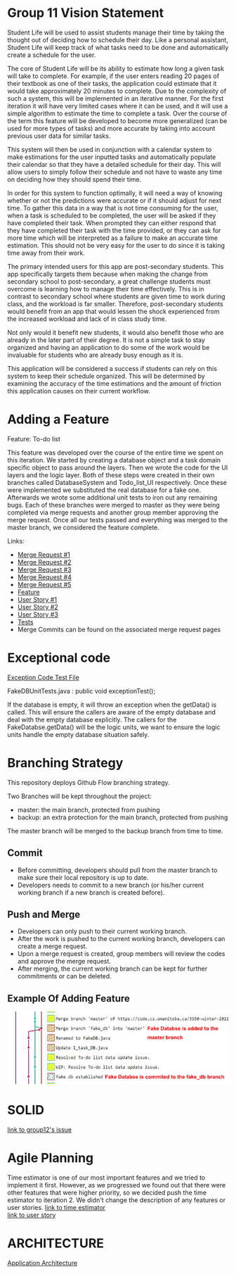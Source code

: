 #  Group 11 Vision Statement  

Student Life will be used to assist students manage their time by taking the thought out of deciding how to schedule their day. Like a personal assistant, Student Life will keep track of what tasks need to be done and automatically create a schedule for the user. 

The core of Student Life will be its ability to estimate how long a given task will take to complete. For example, if the user enters reading 20 pages of their textbook as one of their tasks, the application could estimate that it would take approximately 20 minutes to complete. Due to the complexity of such a system, this will be implemented in an iterative manner. For the first iteration it will have very limited cases where it can be used, and it will use a simple algorithm to estimate the time to complete a task. Over the course of the term this feature will be developed to become more generalized (can be used for more types of tasks) and more accurate by taking into account previous user data for similar tasks. 

This system will then be used in conjunction with a calendar system to make estimations for the user inputted tasks and automatically populate their calendar so that they have a detailed schedule for their day. This will allow users to simply follow their schedule and not have to waste any time on deciding how they should spend their time.

In order for this system to function optimally, it will need a way of knowing whether or not the predictions were accurate or if it should adjust for next time. To gather this data in a way that is not time consuming for the user, when a task is scheduled to be completed, the user will be asked if they have completed their task. When prompted they can either respond that they have completed their task with the time provided, or they can ask for more time which will be interpreted as a failure to make an accurate time estimation. This should not be very easy for the user to do since it is taking time away from their work. 

The primary intended users for this app are post-secondary students. This app specifically targets them because when making the change from secondary school to post-secondary, a great challenge students must overcome is learning how to manage their time effectively. This is in contrast to secondary school where students are given time to work during class, and the workload is far smaller. Therefore, post-secondary students would benefit from an app that would lessen the shock experienced from the increased workload and lack of in class study time. 

Not only would it benefit new students, it would also benefit those who are already in the later part of their degree. It is not a simple task to stay organized and having an application to do some of the work would be invaluable for students who are already busy enough as it is. 

This application will be considered a success if students can rely on this system to keep their schedule organized. This will be determined by examining the accuracy of the time estimations and the amount of friction this application causes on their current workflow. 

# Adding a Feature

Feature: To-do list

This feature was developed over the course of the entire time we spent on this iteration. We started by creating a database object and a task domain specific object to pass around the layers. Then we wrote the code for the UI layers and the logic layer. Both of these steps were created in their own branches called DatabaseSystem and Todo\_list\_UI respectively. Once these were implemented we substituted the real database for a fake one. Afterwards we wrote some additional unit tests to iron out any remaining bugs. Each of these branches were merged to master as they were being completed via merge requests and another group member approving the merge request. Once all our tests passed and everything was merged to the master branch, we considered the feature complete. 

Links:

- [Merge Request #1](https://code.cs.umanitoba.ca/3350-winter-2021-a01/your-internet-neighbours-group-11/-/merge_requests/3)
- [Merge Request #2](https://code.cs.umanitoba.ca/3350-winter-2021-a01/your-internet-neighbours-group-11/-/merge_requests/19)
- [Merge Request #3](https://code.cs.umanitoba.ca/3350-winter-2021-a01/your-internet-neighbours-group-11/-/merge_requests/20)
- [Merge Request #4](https://code.cs.umanitoba.ca/3350-winter-2021-a01/your-internet-neighbours-group-11/-/merge_requests/22)
- [Merge Request #5](https://code.cs.umanitoba.ca/3350-winter-2021-a01/your-internet-neighbours-group-11/-/merge_requests/29)
- [Feature](https://code.cs.umanitoba.ca/3350-winter-2021-a01/your-internet-neighbours-group-11/-/issues/5)
- [User Story #1](https://code.cs.umanitoba.ca/3350-winter-2021-a01/your-internet-neighbours-group-11/-/issues/20)
- [User Story #2](https://code.cs.umanitoba.ca/3350-winter-2021-a01/your-internet-neighbours-group-11/-/issues/4)
- [User Story #3](https://code.cs.umanitoba.ca/3350-winter-2021-a01/your-internet-neighbours-group-11/-/issues/2)
- [Tests](https://code.cs.umanitoba.ca/3350-winter-2021-a01/your-internet-neighbours-group-11/-/blob/master/app/src/test/java/com/groupeleven/studentlife/logicTests/TodoLogicLayerUnitTests.java)
- Merge Commits can be found on the associated merge request pages


# Exceptional code
[Exception Code Test File](app/src/test/java/com/groupeleven/studentlife/databaseTests/FakeDBUnitTests.java)   

FakeDBUnitTests.java : public void exceptionTest();  

If the database is empty, it will throw an exception when the getData() is called. This will ensure the callers are aware of the empty database and deal with the empty database explicitly. The callers for the FakeDatabse.getData() will be the logic units, we want to ensure the logic units handle the empty database situation safely.   



# Branching Strategy

This repository deploys Github Flow branching strategy.

Two Branches will be kept throughout the project:
* master: the main branch, protected from pushing
* backup: an extra protection for the main branch, protected from pushing    

The master branch will be merged to the backup branch from time to time.

## Commit
* Before committing, developers should pull from the master branch to make sure their local repository is up to date.
* Developers needs to commit to a new branch (or his/her current working branch if a new branch is created before).

## Push and Merge
* Developers can only push to their current working branch.  
* After the work is pushed to the current working branch, developers can create a merge request.  
* Upon a merge request is created, group members will review the codes and approve the merge request.
* After merging, the current working branch can be kept for further commitments or can be deleted.  

## Example Of Adding Feature
![Adding Feature](Adding_feature.jpg)
     

# SOLID  
[link to group12's issue](https://code.cs.umanitoba.ca/3350-winter-2021-a01/fitnics-group-12/-/issues/23)   

#  Agile Planning  
Time estimator is one of our most important features and we tried to implement it first. However, as we progressed we found out that there were other features that were higher priority, so we decided push the time estimator to iteration 2. We didn't change the description
of any features or user stories.
[link to time estimator](https://code.cs.umanitoba.ca/3350-winter-2021-a01/your-internet-neighbours-group-11/-/issues/1)   
[link to user story](https://code.cs.umanitoba.ca/3350-winter-2021-a01/your-internet-neighbours-group-11/-/issues/3)   

#  ARCHITECTURE

[Application Architecture](Architecture.md)   


